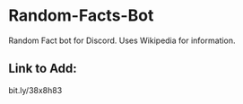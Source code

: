 # Random-Facts-Bot
Random Fact bot for Discord. Uses Wikipedia for information.


## Link to Add:
bit.ly/38x8h83
